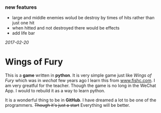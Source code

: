 ### new features
- large and middle enemies wolud be destroy by times of hits rather than just one hit
- when hitted and not destroyed there would be effects
- add life bar

*2017-02-20*

# Wings of Fury

This is a **game** written in **python**. 
It is very simple game just like *Wings of Fury* which was in *wechat* few years ago
I learn this from www.fishc.com. I am very greatful for the teacher.
Though the game is no long in the WeChat App. I would to rebuild it as a way to learn python.

It is a wonderful thing to be in **GitHub**. I have dreamed a lot to be one of the programmers. ~~Though it's just a start~~ Everything will be better.
